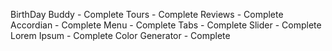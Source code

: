 BirthDay Buddy - Complete
Tours - Complete
Reviews - Complete
Accordian - Complete
Menu - Complete
Tabs - Complete
Slider - Complete
Lorem Ipsum - Complete
Color Generator - Complete